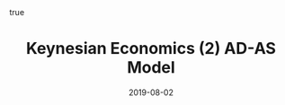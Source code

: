---
order: 5
title: Keynesian Economics (2) AD-AS Model
date: 2019-08-02
categories: [ECONOMICS, 3.macroeconomics]
tags: [Economics, Macroeconomics, Keynesian Economics]
math: true
description: >-
    Based on the lecture "Macroeconomics (2017-1)" by Prof. Hyun Hak Kim, Dept. of Economics, College of Economics & Commerce, Kookmin Univ.
image:
    path: /_post_refer_img/Economics/3.Macroeconomics/Thumbnail.jpg
---